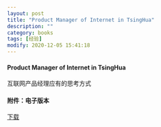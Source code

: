```yaml
---
layout: post
title: "Product Manager of Internet in TsingHua"
description: ""
category: books
tags: [经验]
modify: 2020-12-05 15:41:18
---
```


#### Product Manager of Internet in TsingHua
互联网产品经理应有的思考方式

#### 附件：电子版本
<p>
<a href="{{ site.url }}/assets/books/HWW_Product_Manager_of_Internet_in_TsingHua.pdf">下载</a>
</p>
